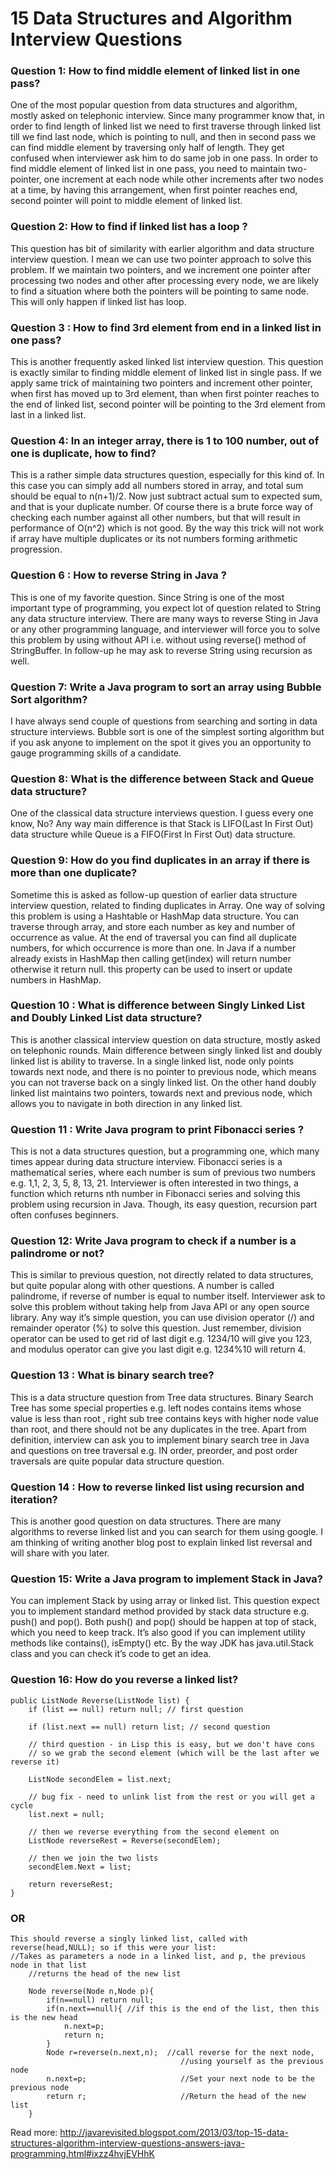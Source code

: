 # 15 Data Structures and Algorithm Interview Questions

### Question 1: How to find middle element of linked list in one pass?

One of the most popular question from data structures and algorithm, mostly asked on telephonic interview. Since many programmer know that, in order to find length of linked list we need to first traverse through linked list till we find last node, which is pointing to null, and then in second pass we can find middle element by traversing only half of length. They get confused when interviewer ask him to do same job in one pass. In order to find middle element of linked list in one pass, you need to maintain two-pointer, one increment at each node while other increments after two nodes at a time, by having this arrangement, when first pointer reaches end, second pointer will point to middle element of linked list.

### Question 2: How to find if linked list has a loop ?

This question has bit of similarity with earlier algorithm and data structure interview question. I mean we can use two pointer approach to solve this problem. If we maintain two pointers, and we increment one pointer after processing two nodes and other after processing every node, we are likely to find a situation where both the pointers will be pointing to same node. This will only happen if linked list has loop.

### Question 3 : How to find 3rd element from end in a linked list in one pass?

This is another frequently asked linked list interview question. This question is exactly similar to finding middle element of linked list in single pass. If we apply same trick of maintaining two pointers and increment other pointer, when first has moved up to 3rd element, than when first pointer reaches to the end of linked list, second pointer will be pointing to the 3rd element from last in a linked list.

### Question 4: In an integer array, there is 1 to 100 number, out of one is duplicate, how to find?

This is a rather simple data structures question, especially for this kind of. In this case you can simply add all numbers stored in array, and total sum should be equal to n(n+1)/2. Now just subtract actual sum to expected sum, and that is your duplicate number. Of course there is a brute force way of checking each number against all other numbers, but that will result in performance of O(n^2) which is not good. By the way this trick will not work if array have multiple duplicates or its not numbers forming arithmetic progression. 

### Question 6 : How to reverse String in Java ?

This is one of my favorite question. Since String is one of the most important type of programming, you expect lot of question related to String any data structure interview. There are many ways to reverse Sting in Java or any other programming language, and interviewer will force you to solve this problem by using without API i.e. without using reverse() method of StringBuffer. In follow-up he may ask to reverse String using recursion as well. 

### Question 7: Write a Java program to sort an array using Bubble Sort algorithm?

I have always send couple of questions from searching and sorting in data structure interviews. Bubble sort is one of the simplest sorting algorithm but if you ask anyone to implement on the spot it gives you an opportunity to gauge programming skills of a candidate. 

### Question 8: What is the difference between Stack and Queue data structure?

One of the classical data structure interviews question. I guess every one know, No? Any way main difference is that Stack is LIFO(Last In First Out) data structure while Queue is a FIFO(First In First Out) data structure.

### Question 9: How do you find duplicates in an array if there is more than one duplicate?

Sometime this is asked as follow-up question of earlier data structure interview question, related to finding duplicates in Array. One way of solving this problem is using a Hashtable or HashMap data structure. You can traverse through array, and store each number as key and number of occurrence as value. At the end of traversal you can find all duplicate numbers, for which occurrence is more than one. In Java if a number already exists in HashMap then calling get(index) will return number otherwise it return null. this property can be used to insert or update numbers in HashMap.

### Question 10 : What is difference between Singly Linked List and Doubly Linked List data structure?

This is another classical interview question on data structure, mostly asked on telephonic rounds. Main difference between singly linked list and doubly linked list is ability to traverse. In a single linked list, node only points towards next node, and there is no pointer to previous node, which means you can not traverse back on a singly linked list. On the other hand doubly linked list maintains two pointers, towards next and previous node, which allows you to navigate in both direction in any linked list.

### Question 11 : Write Java program to print Fibonacci series ?

This is not a data structures question, but a programming one, which many times appear during data structure interview. Fibonacci series is a mathematical series, where each number is sum of previous two numbers e.g. 1,1, 2, 3, 5, 8, 13, 21. Interviewer is often interested in two things, a function which returns nth number in Fibonacci series and solving this problem using recursion in Java. Though, its easy question, recursion part often confuses beginners. 
### Question 12: Write Java program to check if a number is a palindrome or not?

This is similar to previous question, not directly related to data structures, but quite popular along with other questions. A number is called palindrome, if reverse of number is equal to number itself. Interviewer ask to solve this problem without taking help from Java API or any open source library. Any way it’s simple question, you can use division operator (/) and remainder operator (%) to solve this question. Just remember, division operator can be used to get rid of last digit e.g. 1234/10 will give you 123, and modulus operator can give you last digit e.g. 1234%10 will return 4.

### Question 13 : What is binary search tree?

This is a data structure question from Tree data structures. Binary Search Tree has some special properties e.g. left nodes contains items whose value is less than root , right sub tree contains keys with higher node value than root, and there should not be any duplicates in the tree. Apart from definition, interview can ask you to implement binary search tree in Java and questions on tree traversal e.g. IN order, preorder, and post order traversals are quite popular data structure question.

### Question 14 : How to reverse linked list using recursion and iteration?

This is another good question on data structures. There are many algorithms to reverse linked list and you can search for them using google. I am thinking of writing another blog post to explain linked list reversal and will share with you later.

### Question 15: Write a Java program to implement Stack in Java?

You can implement Stack by using array or linked list. This question expect you to implement standard method provided by stack data structure e.g. push() and pop().  Both push() and pop() should be happen at top of stack, which you need to keep track. It’s also good if you can implement utility methods like contains(), isEmpty() etc. By the way JDK has java.util.Stack class and you can check it’s code to get an idea. 

### Question 16: How do you reverse a linked list?

```
public ListNode Reverse(ListNode list) {
    if (list == null) return null; // first question

    if (list.next == null) return list; // second question

    // third question - in Lisp this is easy, but we don't have cons
    // so we grab the second element (which will be the last after we reverse it)

    ListNode secondElem = list.next;

    // bug fix - need to unlink list from the rest or you will get a cycle
    list.next = null;

    // then we reverse everything from the second element on
    ListNode reverseRest = Reverse(secondElem);

    // then we join the two lists
    secondElem.Next = list;

    return reverseRest;
}
```
### OR

```
This should reverse a singly linked list, called with reverse(head,NULL); so if this were your list:
//Takes as parameters a node in a linked list, and p, the previous node in that list
    //returns the head of the new list
    
    Node reverse(Node n,Node p){   
        if(n==null) return null;
        if(n.next==null){ //if this is the end of the list, then this is the new head
            n.next=p;
            return n;
        }
        Node r=reverse(n.next,n);  //call reverse for the next node, 
                                      //using yourself as the previous node
        n.next=p;                     //Set your next node to be the previous node 
        return r;                     //Return the head of the new list
    }  
```


Read more: http://javarevisited.blogspot.com/2013/03/top-15-data-structures-algorithm-interview-questions-answers-java-programming.html#ixzz4hvjEVHhK
